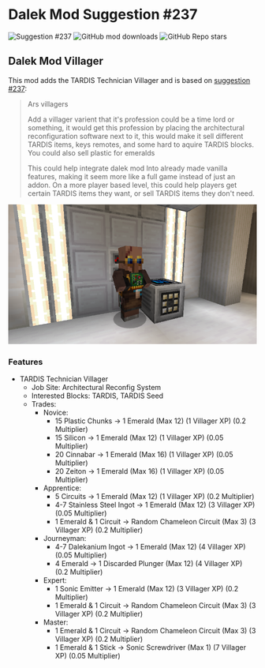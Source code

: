 # Dalek Mod Suggestion #237

![Suggestion #237](https://img.shields.io/badge/suggestion-237-blue)
![GitHub mod downloads](https://img.shields.io/github/downloads/bug1312/dm_suggestion_mods/v1.0.0%2B237/total?label=downloads)
![GitHub Repo stars](https://img.shields.io/github/stars/bug1312/dm_suggestion_mods)

## Dalek Mod Villager

This mod adds the TARDIS Technician Villager and is based on [suggestion #237](https://discord.com/channels/217396856550981633/273107511400464384/948291075477483551):
> Ars villagers
>
> Add a villager varient that it's profession could be a time lord or something, it would get this profession by placing the architectural reconfiguration software next to it, this would make it sell different TARDIS items, keys remotes, and some hard to aquire TARDIS blocks. You could also sell plastic for emeralds
>
> This could help integrate dalek mod Into already made vanilla features, making it seem more like a full game instead of just an addon. On a more player based level, this could help players get certain TARDIS items they want, or sell TARDIS items they don't need.

![TARDIS Technician Villager](.images/villager.png)

### Features

- TARDIS Technician Villager
  - Job Site: Architectural Reconfig System
  - Interested Blocks: TARDIS, TARDIS Seed
  - Trades:
    - Novice:
      - 15 Plastic Chunks -> 1 Emerald (Max 12) (1 Villager XP) (0.2 Multiplier)
      - 15 Silicon -> 1 Emerald (Max 12) (1 Villager XP) (0.05 Multiplier)
      - 20 Cinnabar -> 1 Emerald (Max 16) (1 Villager XP) (0.05 Multiplier)
      - 20 Zeiton -> 1 Emerald (Max 16) (1 Villager XP) (0.05 Multiplier)
    - Apprentice:
      - 5 Circuits -> 1 Emerald (Max 12) (1 Villager XP) (0.2 Multiplier)
      - 4-7 Stainless Steel Ingot -> 1 Emerald (Max 12) (3 Villager XP) (0.05 Multiplier)
      - 1 Emerald & 1 Circuit -> Random Chameleon Circuit (Max 3) (3 Villager XP) (0.2 Multiplier)
    - Journeyman:
      - 4-7 Dalekanium Ingot -> 1 Emerald (Max 12) (4 Villager XP) (0.05 Multiplier)
      - 4 Emerald -> 1 Discarded Plunger (Max 12) (4 Villager XP) (0.2 Multiplier)
    - Expert:
      - 1 Sonic Emitter -> 1 Emerald (Max 12) (3 Villager XP) (0.2 Multiplier)
      - 1 Emerald & 1 Circuit -> Random Chameleon Circuit (Max 3) (3 Villager XP) (0.2 Multiplier)
    - Master:
      - 1 Emerald & 1 Circuit -> Random Chameleon Circuit (Max 3) (3 Villager XP) (0.2 Multiplier)
      - 1 Emerald & 1 Stick -> Sonic Screwdriver (Max 1) (7 Villager XP) (0.05 Multiplier)
